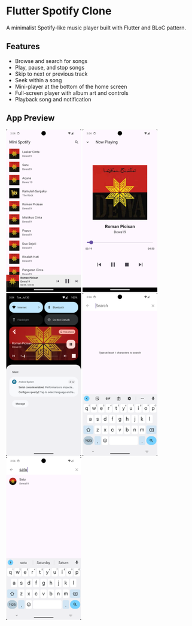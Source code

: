 # Flutter Spotify Clone

A minimalist Spotify-like music player built with Flutter and BLoC pattern.

## Features

- Browse and search for songs
- Play, pause, and stop songs
- Skip to next or previous track
- Seek within a song
- Mini-player at the bottom of the home screen
- Full-screen player with album art and controls
- Playback song and notification

## App Preview

<img src="assets/images/playlist.png" alt="screenshot" width="200"/> <img src="assets/images/song_player.png" alt="screenshot" width="200"/> <img src="assets/images/playback_player.png" alt="screenshot" width="200"/>
<img src="assets/images/search_song.png" alt="screenshot" width="200"/> <img src="assets/images/search_found_song.png" alt="screenshot" width="200"/>








